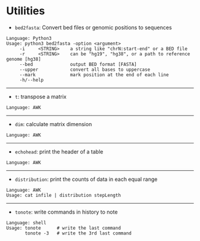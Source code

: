 # Utilities

* `bed2fasta`: Convert bed files or genomic positions to sequences
```
Language: Python3
Usage: python3 bed2fasta -option <argument>
     -i     <STRING>    a string like "chrN:start-end" or a BED file
     -r     <STRING>    can be "hg19", "hg38", or a path to reference genome [hg38]
     --bed              output BED format [FASTA]
     --upper            convert all bases to uppercase
     --mark             mark position at the end of each line
     -h/--help
```

---

* `t`: transpose a matrix
```
Language: AWK
```

---

* `dim`: calculate matrix dimension
```
Language: AWK
```

---

* `echohead`: print the header of a table
```
Language: AWK
```

---

* `distribution`: print the counts of data in each equal range
```
Language: AWK
Usage: cat infile | distribution stepLength
```

---

* `tonote`: write commands in history to note
```
Language: shell
Usage: tonote      # write the last command
       tonote -3   # write the 3rd last command
```

